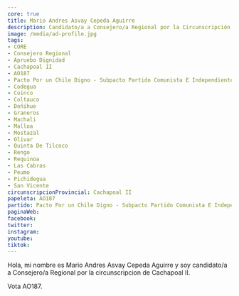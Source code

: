 ```yaml
---
core: true
title: Mario Andres Asvay Cepeda Aguirre
description: Candidato/a a Consejero/a Regional por la Circunscripción de Cachapoal II
image: /media/ad-profile.jpg
tags:
- CORE
- Consejero Regional
- Apruebo Dignidad
- Cachapoal II
- AO187
- Pacto Por un Chile Digno - Subpacto Partido Comunista E Independientes - Partido Comunista De Chile
- Codegua
- Coinco
- Coltauco
- Doñihue
- Graneros
- Machali
- Malloa
- Mostazal
- Olivar
- Quinta De Tilcoco
- Rengo
- Requinoa
- Las Cabras
- Peumo
- Pichidegua
- San Vicente
circunscripcionProvincial: Cachapoal II
papeleta: AO187
partido: Pacto Por un Chile Digno - Subpacto Partido Comunista E Independientes - Partido Comunista De Chile
paginaWeb:
facebook:
twitter:
instagram:
youtube:
tiktok:
---
```

Hola, mi nombre es Mario Andres Asvay Cepeda Aguirre y soy candidato/a a Consejero/a Regional por la circunscripcion de Cachapoal II.

Vota AO187.